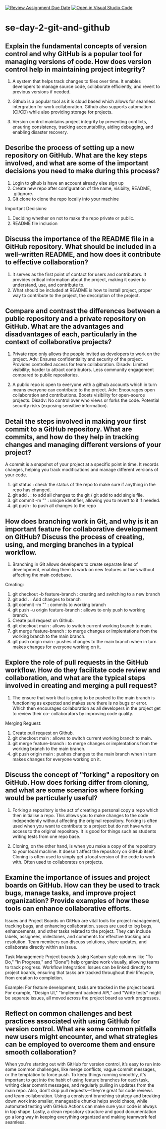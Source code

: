 [![Review Assignment Due Date](https://classroom.github.com/assets/deadline-readme-button-22041afd0340ce965d47ae6ef1cefeee28c7c493a6346c4f15d667ab976d596c.svg)](https://classroom.github.com/a/8wgCKhpZ)
[![Open in Visual Studio Code](https://classroom.github.com/assets/open-in-vscode-2e0aaae1b6195c2367325f4f02e2d04e9abb55f0b24a779b69b11b9e10269abc.svg)](https://classroom.github.com/online_ide?assignment_repo_id=18613318&assignment_repo_type=AssignmentRepo)
# se-day-2-git-and-github
## Explain the fundamental concepts of version control and why GitHub is a popular tool for managing versions of code. How does version control help in maintaining project integrity?

1.  A system that helps track changes to files over time. It enables developers to manage source code, collaborate efficiently, and revert to previous versions if needed.

2.  Github is a popular tool as it is cloud based which allows for seamless intergration for work collaboration. Github also supports automation (CI/CD) while also providing storage for projects.
   
3.  Version control maintains project integrity by preventing conflicts, ensuring consistency, tracking accountability, aiding debugging, and enabling disaster recovery.
   
## Describe the process of setting up a new repository on GitHub. What are the key steps involved, and what are some of the important decisions you need to make during this process?
1.  Login to gihub is have an account already else sign up
2.  Create new repo after configuration of the name, visibilty, README, .gitignore.
3.  Git clone <repo url> to clone the repo locally into your machine

Important Decisions:

1.  Deciding whether on not to make the repo private or public.
2.  README file inclusion

## Discuss the importance of the README file in a GitHub repository. What should be included in a well-written README, and how does it contribute to effective collaboration?
1.  It serves as the first point of contact for users and contributors. It provides critical information about the project, making it easier to understand, use, and contribute to.
2.  What should be included at README is how to install project, proper way to contribute to the project, the description of the project.
   

## Compare and contrast the differences between a public repository and a private repository on GitHub. What are the advantages and disadvantages of each, particularly in the context of collaborative projects?

1. Private repo only allows the people invited as developers to work on the project.
   Adv: Ensures confidentiality and security of the project. Provides controlled access for team collaboration.
   Disadv: Limited visibility; harder to attract contributors. Less community engagement compared to public repositories.
   
3.  A public repo is open to everyone with a github accounts which in turn means everyone can contribute to the project.
   Adv: Encourages open collaboration and contributions. Boosts visibility for open-source projects.
   Disadv: No control over who views or forks the code. Potential security risks (exposing sensitive information).

## Detail the steps involved in making your first commit to a GitHub repository. What are commits, and how do they help in tracking changes and managing different versions of your project?

A commit is a snapshot of your project at a specific point in time. It records changes, helping you track modifications and manage different versions of your code.

1. git status : check the status of the repo to make sure if anything in the repo has changed.
2. git add . : to add all changes to the git / git add <filename> to add single file.
3. git commit -m "<Commit message>" :  unique identifier, allowing you to revert to it if needed.
4. git push : to push all changes to the repo 

## How does branching work in Git, and why is it an important feature for collaborative development on GitHub? Discuss the process of creating, using, and merging branches in a typical workflow.

1. Branching in Git allows developers to create separate lines of development, enabling them to work on new features or fixes without affecting the main codebase.

Creating:
1. git checkout -b feature-branch : creating and switching to a new branch
2. git add . : Add changes to branch
3. git commit -m "<Commit Message>"  : commits to working branch 
4. git push -u origin feature-branch : allows to only push to working branch.
5. Create pull request on Github.
6. git checkout main : allows to switch current working branch to main.
7. git merge feature-branch : to merge changes or implentations from the  working branch to the main branch.
8. git push origin main : pushes changes to the main branch when in turn makes changes for everyone working on it.
   
## Explore the role of pull requests in the GitHub workflow. How do they facilitate code review and collaboration, and what are the typical steps involved in creating and merging a pull request?

1. The ensure that work that is going to be pushed to the main branch is functioning as expected and makes sure there is no bugs or error. Which then encourages collaboration as all developers in the project get to review their co- collaborators by improving code quality.

Merging Reguest:
1. Create pull request on Github.
2. git checkout main : allows to switch current working branch to main.
3. git merge feature-branch : to merge changes or implentations from the  working branch to the main branch.
4. git push origin main : pushes changes to the main branch when in turn makes changes for everyone working on it.

## Discuss the concept of "forking" a repository on GitHub. How does forking differ from cloning, and what are some scenarios where forking would be particularly useful?

1. Forking a repository is the act of creating a personal copy a repo which then initialise a repo. This allows you to make changes to the code independently without affecting the original repository. Forking is often used when you want to contribute to a project but do not have write access to the original repository. It is good for things such as students writing tests from one repo base.
   
2.  Cloning, on the other hand, is when you make a copy of the repository to your local machine. It doesn't affect the repository on GitHub itself. Cloning is often used to simply get a local version of the code to work with. Often used to collaborates on projects.

## Examine the importance of issues and project boards on GitHub. How can they be used to track bugs, manage tasks, and improve project organization? Provide examples of how these tools can enhance collaborative efforts.

Issues and Project Boards on GitHub are vital tools for project management, tracking bugs, and enhancing collaboration. ssues are used to log bugs, enhancements, and other tasks related to the project. They can include labels, assignees, milestones, and comments for effective tracking and resolution. Team members can discuss solutions, share updates, and collaborate directly within an issue.

Task Management: Project boards (using Kanban-style columns like "To Do," "In Progress," and "Done") help organize work visually, allowing teams to track progress.
Workflow Integration: Issues can be linked directly to project boards, ensuring that tasks are tracked throughout their lifecycle, from creation to completion.

Example: 
For feature development, tasks are tracked in the project board. For example, "Design UI," "Implement backend API," and "Write tests" might be separate issues, all moved across the project board as work progresses.

## Reflect on common challenges and best practices associated with using GitHub for version control. What are some common pitfalls new users might encounter, and what strategies can be employed to overcome them and ensure smooth collaboration?

When you're starting out with GitHub for version control, it’s easy to run into some common challenges, like merge conflicts, vague commit messages, or the temptation to force push. To keep things running smoothly, it's important to get into the habit of using feature branches for each task, writing clear commit messages, and regularly pulling in updates from the main repo. Also, don’t skip pull requests—they’re great for code reviews and team collaboration. Using a consistent branching strategy and breaking down work into smaller, manageable chunks helps avoid chaos, while automated testing with GitHub Actions can make sure your code is always in top shape. Lastly, a clean repository structure and good documentation go a long way in keeping everything organized and making teamwork feel seamless.
